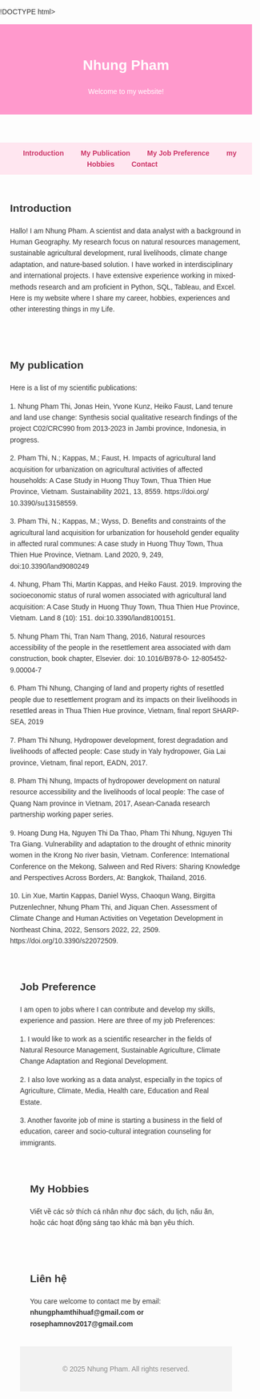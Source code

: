 !DOCTYPE html>
<html lang="vi">
<head>
  <meta charset="UTF-8" />
  <meta name="viewport" content="width=device-width, initial-scale=1.0"/>
  <title>Nhung Pham</title>
  <style>
    body {
      font-family: Arial, sans-serif;
      margin: 0;
      padding: 0;
      line-height: 1.6;
      background-color: #fdfdfd;
      color: #333;
    }
    header {
      background-color: #ff99cc;
      padding: 20px;
      text-align: center;
      color: white;
    }
    nav {
      text-align: center;
      background: #ffe6f0;
      padding: 10px;
    }
    nav a {
      margin: 0 15px;
      text-decoration: none;
      color: #cc3366;
      font-weight: bold;
    }
    section {
      padding: 20px;
    }
    footer {
      text-align: center;
      padding: 20px;
      background: #f2f2f2;
      color: #888;
    }
  </style>
</head>
<body>

  <header>
    <h1>Nhung Pham</h1>
    <p>Welcome to my website!</p>
  </header>

  <nav>
    <a href="#Introduction">Introduction</a>
    <a href="#My Publication ">My Publication</a>
    <a href="#My Job Preperence">My Job Preference</a>
    <a href="#My hobbies">my Hobbies</a>
    <a href="#Contact">Contact</a>
  </nav>

  <section id="Introduction">
    <h2>Introduction</h2>
    <p>Hallo! I am Nhung Pham. A scientist and data analyst with a background in Human Geography. My research focus on natural resources management, sustainable agricultural development, rural livelihoods, climate change adaptation, and nature-based solution. I have worked in interdisciplinary and international projects. I have extensive experience working in mixed-methods research and am proficient in Python, SQL, Tableau, and Excel. Here is my website where I share my career, hobbies, experiences and other interesting things in my Life.</p>
  </section>

  <section id"My Publication">
    <h2>My publication</h2>
    <p> Here is a list of my scientific publications:
    <p>1. Nhung Pham Thi, Jonas Hein, Yvone Kunz, Heiko Faust, Land tenure and land use change:
Synthesis social qualitative research findings of the project C02/CRC990 from 2013-2023 in Jambi
province, Indonesia, in progress.
    <p> 2. Pham Thi, N.; Kappas, M.; Faust, H. Impacts of agricultural land acquisition for urbanization on agricultural activities of affected households: A Case Study in Huong Thuy Town, Thua Thien Hue Province, Vietnam. Sustainability 2021, 13, 8559. https://doi.org/ 10.3390/su13158559.
    <p>3. Pham Thi, N.; Kappas, M.; Wyss, D. Benefits and constraints of the agricultural land acquisition for urbanization for household gender equality in affected rural communes: A case study in Huong Thuy Town, Thua Thien Hue Province, Vietnam. Land 2020, 9, 249, doi:10.3390/land9080249
    <p>4. Nhung, Pham Thi, Martin Kappas, and Heiko Faust. 2019. Improving the socioeconomic status of rural women associated with agricultural land acquisition: A Case Study in Huong Thuy Town, Thua Thien Hue Province, Vietnam. Land 8 (10): 151. doi:10.3390/land8100151.
    <p>5. Nhung Pham Thi, Tran Nam Thang, 2016, Natural resources accessibility of the people in the resettlement area associated with dam construction, book chapter, Elsevier. doi: 10.1016/B978-0- 12-805452-9.00004-7
    <p>6. Pham Thi Nhung, Changing of land and property rights of resettled people due to resettlement program and its impacts on their livelihoods in resettled areas in Thua Thien Hue province, Vietnam, final report SHARP-SEA, 2019
    <p>7. Pham Thi Nhung, Hydropower development, forest degradation and livelihoods of affected people: Case study in Yaly hydropower, Gia Lai province, Vietnam, final report, EADN, 2017.
    <p>8. Pham Thị Nhung, Impacts of hydropower development on natural resource accessibility and the livelihoods of local people: The case of Quang Nam province in Vietnam, 2017, Asean-Canada research partnership working paper series.
    <p>9. Hoang Dung Ha, Nguyen Thi Da Thao, Pham Thi Nhung, Nguyen Thi Tra Giang. Vulnerability and adaptation to the drought of ethnic minority women in the Krong No river basin, Vietnam. Conference: International Conference on the Mekong, Salween and Red Rivers: Sharing Knowledge and Perspectives Across Borders, At: Bangkok, Thailand, 2016.
   <p>10. Lin Xue, Martin Kappas, Daniel Wyss, Chaoqun Wang, Birgitta Putzenlechner, Nhung Pham Thi, and Jiquan Chen. Assessment of Climate Change and Human Activities on Vegetation Development in Northeast China, 2022, Sensors 2022, 22, 2509. https://doi.org/10.3390/s22072509.</p>
     <section id="My Job Preferences">
    <h2>Job Preference</h2>
    <p>I am open to jobs where I can contribute and develop my skills, experience and passion. Here are three of my job Preferences:
    <p>1. I would like to work as a scientific researcher in the fields of Natural Resource Management, Sustainable Agriculture, Climate Change Adaptation and Regional Development.
    <p>2. I also love working as a data analyst, especially in the topics of Agriculture, Climate, Media, Health care, Education and Real Estate.
    <p>3. Another favorite job of mine is starting a business in the field of education, career and socio-cultural integration counseling for immigrants.</p>
    <section id"My Hobbies">
    <h2>My Hobbies</h2>
    <p>Viết về các sở thích cá nhân như đọc sách, du lịch, nấu ăn, hoặc các hoạt động sáng tạo khác mà bạn yêu thích.</p>
  
  </section>

  <section id="Contact">
    <h2>Liên hệ</h2>
    <p>You care welcome to contact me by email: <strong>nhungphamthihuaf@gmail.com or rosephamnov2017@gmail.com</strong></p>
  </section>

  <footer>
    <p>&copy; 2025 Nhung Pham. All rights reserved.</p>
  </footer>

</body>
</html>

